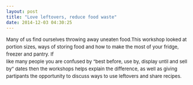 ```yaml
---
layout: post
title: "Love leftovers, reduce food waste"
date: 2014-12-03 04:30:25
---
```


<p style="font-size: 13px; line-height: 20.0063037872314px;">
  Many of us find ourselves throwing away uneaten food.This workshop looked at portion sizes, ways of storing food and how to make the most of your fridge, freezer and pantry. If<br />like many people you are confused by “best before, use by, display until and sell by” dates then the workshops helps explain the difference, as well as giving partipants the opportunity to discuss ways to use leftovers and share recipes.
</p>

<p style="font-size: 13px; line-height: 20.0063037872314px;">
   
</p>